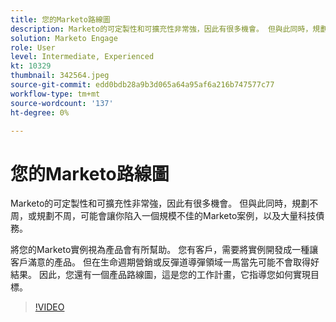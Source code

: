 ```yaml
---
title: 您的Marketo路線圖
description: Marketo的可定製性和可擴充性非常強，因此有很多機會。 但與此同時，規劃不周或規劃不周，可能會給您留下……（說明應介於60到160個字元之間）
solution: Marketo Engage
role: User
level: Intermediate, Experienced
kt: 10329
thumbnail: 342564.jpeg
source-git-commit: edd0bdb28a9b3d065a64a95af6a216b747577c77
workflow-type: tm+mt
source-wordcount: '137'
ht-degree: 0%

---
```


# 您的Marketo路線圖

Marketo的可定製性和可擴充性非常強，因此有很多機會。 但與此同時，規劃不周，或規劃不周，可能會讓你陷入一個規模不佳的Marketo案例，以及大量科技債務。

將您的Marketo實例視為產品會有所幫助。 您有客戶，需要將實例開發成一種讓客戶滿意的產品。 但在生命週期營銷或反彈道導彈領域一馬當先可能不會取得好結果。 因此，您還有一個產品路線圖，這是您的工作計畫，它指導您如何實現目標。

>[!VIDEO](https://video.tv.adobe.com/v/342564/?quality=12&learn=on)
